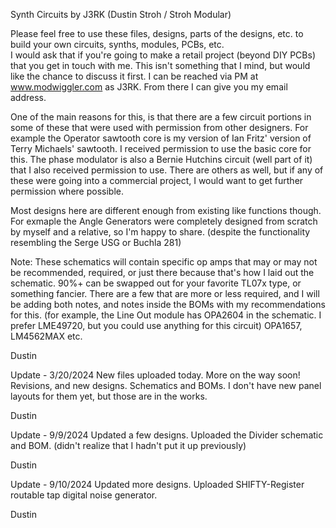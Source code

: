 Synth Circuits by J3RK (Dustin Stroh / Stroh Modular)

Please feel free to use these files, designs, parts of the designs, etc. to build your own circuits, synths, modules, PCBs, etc.  
I would ask that if you're going to make a retail project (beyond DIY PCBs) that you get in touch with me.  This isn't something that I mind, but would like the chance to discuss it first.  I can be reached via PM at www.modwiggler.com as J3RK.  From there I can give you my email address.  

One of the main reasons for this, is that there are a few circuit portions in some of these that were used with permission from other designers.  For example the Operator sawtooth core is my version of Ian Fritz' version of Terry Michaels' sawtooth.  I received permission to use the basic core for this.  The phase modulator is also a Bernie Hutchins circuit (well part of it) that I also received permission to use.  There are others as well, but if any of these were going into a commercial project, I would want to get further permission where possible.

Most designs here are different enough from existing like functions though.  For exmaple the Angle Generators were completely designed from scratch by myself and a relative, so I'm happy to share. (despite the functionality resembling the Serge USG or Buchla 281) 

Note: These schematics will contain specific op amps that may or may not be recommended, required, or just there because that's how I laid out the schematic.  90%+ can be swapped out for your favorite TL07x type, or something fancier.  There are a few that are more or less required, and I will be adding both notes, and notes inside the BOMs with my recommendations for this.  (for example, the Line Out module has OPA2604 in the schematic.  I prefer LME49720, but you could use anything for this circuit) OPA1657, LM4562MAX etc.

Dustin

Update - 3/20/2024
New files uploaded today.  More on the way soon!  Revisions, and new designs.  Schematics and BOMs.  I don't have new panel layouts for them yet, but those are in the works.

Dustin

Update - 9/9/2024
Updated a few designs.  Uploaded the Divider schematic and BOM.  (didn't realize that I hadn't put it up previously) 

Dustin

Update - 9/10/2024
Updated more designs.  Uploaded SHIFTY-Register routable tap digital noise generator.

Dustin
